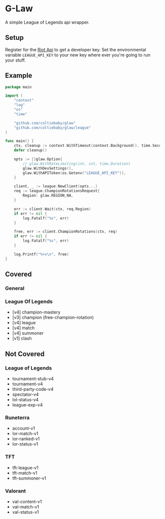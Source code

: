 # G-Law

A simple League of Legends api wrapper.

## Setup

Register for the [Riot Api](https://developer.games.com/) to get a developer key.
Set the environmental variable `LEAGUE_API_KEY` to your new key where ever you're going
to run your stuff.

## Example
```go
package main

import (
	"context"
	"log"
	"os"
	"time"

	"github.com/coltiebaby/glaw"
	"github.com/coltiebaby/glaw/league"
)

func main() {
	ctx, cleanup := context.WithTimeout(context.Background(), time.Second*3)
	defer cleanup()

	opts := []glaw.Option{
		// glaw.WithRateLimiting(int, int, time.Duration)
		glaw.WithDevSettings(),
		glaw.WithAPIToken(os.Getenv("LEAGUE_API_KEY")),
	}

	client, _ := league.NewClient(opts...)
	req := league.ChampionRotationsRequest{
		Region: glaw.REGION_NA,
	}

	err := client.Wait(ctx, req.Region)
	if err != nil {
		log.Fatalf("%s", err)
	}

	free, err := client.ChampionRotations(ctx, req)
	if err != nil {
		log.Fatalf("%s", err)
	}

	log.Printf("%+v\n", free)
}
```

## Covered

### General

### League Of Legends
- [v4] champion-mastery
- [v3] champion (free-champion-rotation)
- [v4] league
- [v4] match
- [v4] summoner
- [v1] clash


## Not Covered

### League of Legends
- tournament-stub-v4
- tournament-v4
- third-party-code-v4
- spectator-v4
- lol-status-v4
- league-exp-v4

### Runeterra
- account-v1
- lor-match-v1
- lor-ranked-v1
- lor-status-v1

### TFT
- tft-league-v1
- tft-match-v1
- tft-summoner-v1

### Valorant
- val-content-v1
- val-match-v1
- val-status-v1

